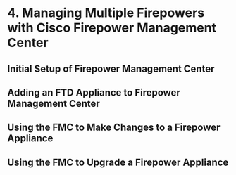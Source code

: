 # 4. Managing Multiple Firepowers with Cisco Firepower Management Center

## Initial Setup of Firepower Management Center

## Adding an FTD Appliance to Firepower Management Center

## Using the FMC to Make Changes to a Firepower Appliance

## Using the FMC to Upgrade a Firepower Appliance

